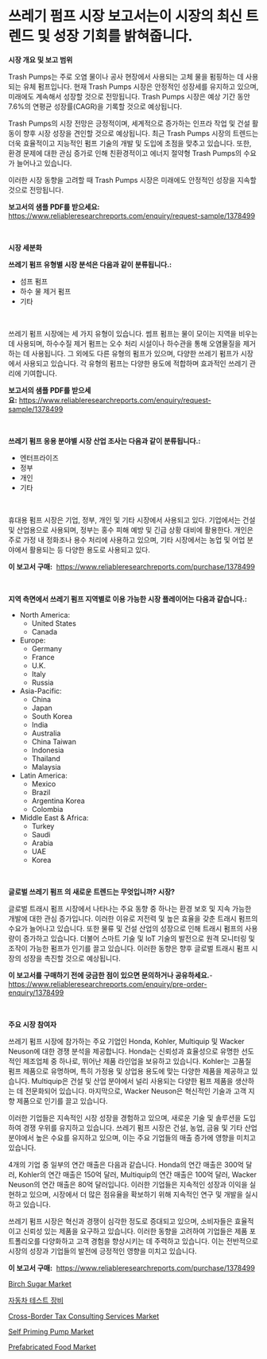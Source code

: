 <p><h1>쓰레기 펌프 시장 보고서는이 시장의 최신 트렌드 및 성장 기회를 밝혀줍니다.</h1></p><p><strong>시장 개요 및 보고 범위</strong></p>
<p><p>Trash Pumps는 주로 오염 물이나 공사 현장에서 사용되는 고체 물을 펌핑하는 데 사용되는 유체 펌프입니다. 현재 Trash Pumps 시장은 안정적인 성장세를 유지하고 있으며, 미래에도 계속해서 성장할 것으로 전망됩니다. Trash Pumps 시장은 예상 기간 동안 7.6%의 연평균 성장률(CAGR)을 기록할 것으로 예상됩니다. </p><p>Trash Pumps의 시장 전망은 긍정적이며, 세계적으로 증가하는 인프라 작업 및 건설 활동이 향후 시장 성장을 견인할 것으로 예상됩니다. 최근 Trash Pumps 시장의 트렌드는 더욱 효율적이고 지능적인 펌프 기술의 개발 및 도입에 초점을 맞추고 있습니다. 또한, 환경 문제에 대한 관심 증가로 인해 친환경적이고 에너지 절약형 Trash Pumps의 수요가 늘어나고 있습니다.</p><p>이러한 시장 동향을 고려할 때 Trash Pumps 시장은 미래에도 안정적인 성장을 지속할 것으로 전망됩니다.</p></p>
<p><strong>보고서의 샘플 PDF를 받으세요:</strong> <a href="https://www.reliableresearchreports.com/enquiry/request-sample/1378499">https://www.reliableresearchreports.com/enquiry/request-sample/1378499</a></p>
<p>&nbsp;</p>
<p><strong>시장 세분화</strong></p>
<p><strong>쓰레기 펌프 유형별 시장 분석은 다음과 같이 분류됩니다.:</strong></p>
<p><ul><li>섬프 펌프</li><li>하수 물 제거 펌프</li><li>기타</li></ul></p>
<p>&nbsp;</p>
<p><p>쓰레기 펌프 시장에는 세 가지 유형이 있습니다. 썸프 펌프는 물이 모이는 지역을 비우는 데 사용되며, 하수수질 제거 펌프는 오수 처리 시설이나 하수관을 통해 오염물질을 제거하는 데 사용됩니다. 그 외에도 다른 유형의 펌프가 있으며, 다양한 쓰레기 펌프가 시장에서 사용되고 있습니다. 각 유형의 펌프는 다양한 용도에 적합하며 효과적인 쓰레기 관리에 기여합니다.</p></p>
<p><strong>보고서의 샘플 PDF를 받으세요:</strong>&nbsp;<a href="https://www.reliableresearchreports.com/enquiry/request-sample/1378499">https://www.reliableresearchreports.com/enquiry/request-sample/1378499</a></p>
<p>&nbsp;</p>
<p><strong> 쓰레기 펌프 응용 분야별 시장 산업 조사는 다음과 같이 분류됩니다.:</strong></p>
<p><ul><li>엔터프라이즈</li><li>정부</li><li>개인</li><li>기타</li></ul></p>
<p>&nbsp;</p>
<p><p>휴대용 펌프 시장은 기업, 정부, 개인 및 기타 시장에서 사용되고 있다. 기업에서는 건설 및 산업용으로 사용되며, 정부는 홍수 피해 예방 및 긴급 상황 대비에 활용한다. 개인은 주로 가정 내 정화조나 용수 처리에 사용하고 있으며, 기타 시장에서는 농업 및 어업 분야에서 활용되는 등 다양한 용도로 사용되고 있다.</p></p>
<p><strong>이 보고서 구매:</strong>&nbsp; <a href="https://www.reliableresearchreports.com/purchase/1378499">https://www.reliableresearchreports.com/purchase/1378499</a></p>
<p>&nbsp;</p>
<p><strong>지역 측면에서 쓰레기 펌프 지역별로 이용 가능한 시장 플레이어는 다음과 같습니다.:</strong></p>
<p><ul>
    <li>
        North America:
        <ul>
            <li>United States</li>
            <li>Canada</li>
        </ul>
    </li>
    <li>
        Europe:
        <ul>
            <li>Germany</li>
            <li>France</li>
            <li>U.K.</li>
            <li>Italy</li>
            <li>Russia</li>
        </ul>
    </li>
    <li>
        Asia-Pacific:
        <ul>
            <li>China</li>
            <li>Japan</li>
            <li>South Korea</li>
            <li>India</li>
            <li>Australia</li>
            <li>China Taiwan</li>
            <li>Indonesia</li>
            <li>Thailand</li>
            <li>Malaysia</li>
        </ul>
    </li>
    <li>
        Latin America:
        <ul>
            <li>Mexico</li>
            <li>Brazil</li>
            <li>Argentina Korea</li>
            <li>Colombia</li>
        </ul>
    </li>
    <li>
        Middle East & Africa:
        <ul>
            <li>Turkey</li>
            <li>Saudi</li>
            <li>Arabia</li>
            <li>UAE</li>
            <li>Korea</li>
        </ul>
    </li>
    </ul></p>
<p>&nbsp;</p>
<p><strong>글로벌 쓰레기 펌프 의 새로운 트렌드는 무엇입니까? 시장?</strong></p>
<p><p>글로벌 트래시 펌프 시장에서 나타나는 주요 동향 중 하나는 환경 보호 및 지속 가능한 개발에 대한 관심 증가입니다. 이러한 이유로 저전력 및 높은 효율을 갖춘 트래시 펌프의 수요가 늘어나고 있습니다. 또한 물류 및 건설 산업의 성장으로 인해 트래시 펌프의 사용량이 증가하고 있습니다. 더불어 스마트 기술 및 IoT 기술의 발전으로 원격 모니터링 및 조작이 가능한 펌프가 인기를 끌고 있습니다. 이러한 동향은 향후 글로벌 트래시 펌프 시장의 성장을 촉진할 것으로 예상됩니다.</p></p>
<p><strong>이 보고서를 구매하기 전에 궁금한 점이 있으면 문의하거나 공유하세요.</strong>- <a href="https://www.reliableresearchreports.com/enquiry/pre-order-enquiry/1378499">https://www.reliableresearchreports.com/enquiry/pre-order-enquiry/1378499</a></p>
<p>&nbsp;</p>
<p><strong>주요 시장 참여자</strong></p>
<p><p>쓰레기 펌프 시장에 참가하는 주요 기업인 Honda, Kohler, Multiquip 및 Wacker Neuson에 대한 경쟁 분석을 제공합니다. Honda는 신뢰성과 효율성으로 유명한 선도적인 제조업체 중 하나로, 뛰어난 제품 라인업을 보유하고 있습니다. Kohler는 고품질 펌프 제품으로 유명하며, 특히 가정용 및 상업용 용도에 맞는 다양한 제품을 제공하고 있습니다. Multiquip은 건설 및 산업 분야에서 널리 사용되는 다양한 펌프 제품을 생산하는 데 전문화되어 있습니다. 마지막으로, Wacker Neuson은 혁신적인 기술과 고객 지향 제품으로 인기를 끌고 있습니다.</p><p>이러한 기업들은 지속적인 시장 성장을 경험하고 있으며, 새로운 기술 및 솔루션을 도입하여 경쟁 우위를 유지하고 있습니다. 쓰레기 펌프 시장은 건설, 농업, 금융 및 기타 산업 분야에서 높은 수요를 유지하고 있으며, 이는 주요 기업들의 매출 증가에 영향을 미치고 있습니다.</p><p>4개의 기업 중 일부의 연간 매출은 다음과 같습니다. Honda의 연간 매출은 300억 달러, Kohler의 연간 매출은 150억 달러, Multiquip의 연간 매출은 100억 달러, Wacker Neuson의 연간 매출은 80억 달러입니다. 이러한 기업들은 지속적인 성장과 이익을 실현하고 있으며, 시장에서 더 많은 점유율을 확보하기 위해 지속적인 연구 및 개발을 실시하고 있습니다.</p><p>쓰레기 펌프 시장은 혁신과 경쟁이 심각한 정도로 증대되고 있으며, 소비자들은 효율적이고 신뢰성 있는 제품을 요구하고 있습니다. 이러한 동향을 고려하여 기업들은 제품 포트폴리오를 다양화하고 고객 경험을 향상시키는 데 주력하고 있습니다. 이는 전반적으로 시장의 성장과 기업들의 발전에 긍정적인 영향을 미치고 있습니다.</p></p>
<p><strong>이 보고서 구매:</strong>&nbsp;&nbsp;<a href="https://www.reliableresearchreports.com/purchase/1378499">https://www.reliableresearchreports.com/purchase/1378499</a></p>
<p><p><a href="https://view.publitas.com/reportprime-1/birch-sugar-market-size-growth-and-forecast-from-2024-2031/">Birch Sugar Market</a></p><p><a href="https://medium.com/@elod.85/%EC%9E%90%EB%8F%99%EC%B0%A8-%EC%8B%9C%ED%97%98-%EC%9E%A5%EB%B9%84-%EC%8B%9C%EC%9E%A5-%EB%A9%94%ED%8A%B8%EB%A6%AD%EC%8A%A4%EC%9D%98-%ED%95%B4%EB%8F%85-%EC%8B%9C%EC%9E%A5-%EC%A0%90%EC%9C%A0%EC%9C%A8-%ED%8A%B8%EB%A0%8C%EB%93%9C-%EB%B0%8F-%EC%84%B1%EC%9E%A5-%ED%8C%A8%ED%84%B4-daca6ed42b64">자동차 테스트 장비</a></p><p><a href="https://butternut-bug-553.notion.site/Cross-Border-Tax-Consulting-Services-Market-Offer-Valuable-Insights-into-Market-Size-Market-Share--cce168057f8f4b32b872e279d62582c3">Cross-Border Tax Consulting Services Market</a></p><p><a href="https://issuu.com/reportprime-2/docs/self-priming-pump-market-size-2030.pptx">Self Priming Pump Market</a></p><p><a href="https://view.publitas.com/reportprime-1/prefabricated-food-market-furnish-information-about-market-size-market-share-market-dynamics-and-projections-spanning-from-2024-to-2031/">Prefabricated Food Market</a></p></p>
